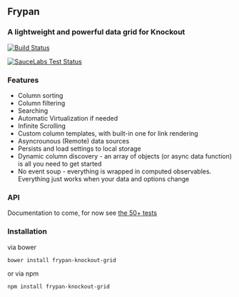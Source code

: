 ## Frypan

### A lightweight and powerful data grid for Knockout

[![Build Status](https://secure.travis-ci.org/nathanboktae/frypan-knockout-grid.png)](http://travis-ci.org/nathanboktae/frypan-knockout-grid)

[![SauceLabs Test Status](https://saucelabs.com/browser-matrix/frypan-knockout-grid.svg)](https://saucelabs.com/u/frypan-knockout-grid)

### Features

- Column sorting
- Column filtering
- Searching
- Automatic Virtualization if needed
- Infinite Scrolling
- Custom column templates, with built-in one for link rendering
- Asyncrounous (Remote) data sources
- Persists and load settings to local storage
- Dynamic column discovery - an array of objects (or async data function) is all you need to get started 
- No event soup - everything is wrapped in computed observables. Everything just works when your data and options change

### API

Documentation to come, for now see [the 50+ tests](https://github.com/nathanboktae/frypan-knockout-grid/blob/master/tests)

### Installation

via bower

```
bower install frypan-knockout-grid
```

or via npm

```
npm install frypan-knockout-grid
```